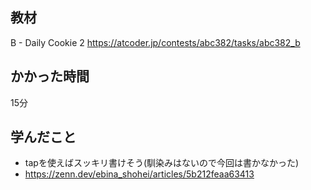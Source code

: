 ## 教材

B - Daily Cookie 2
https://atcoder.jp/contests/abc382/tasks/abc382_b

## かかった時間
15分

## 学んだこと
* tapを使えばスッキリ書けそう(馴染みはないので今回は書かなかった)
 * https://zenn.dev/ebina_shohei/articles/5b212feaa63413